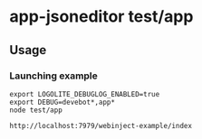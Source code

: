 # app-jsoneditor test/app

## Usage

### Launching example

```shell
export LOGOLITE_DEBUGLOG_ENABLED=true
export DEBUG=devebot*,app*
node test/app
```

```curl
http://localhost:7979/webinject-example/index
```

